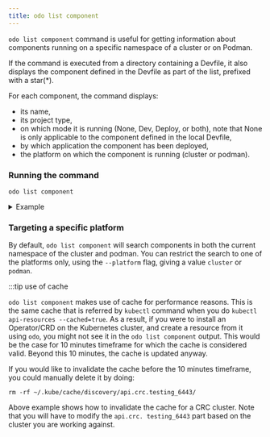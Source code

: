 ```yaml
---
title: odo list component
---
```


`odo list component` command is useful for getting information about components running on a specific namespace of a cluster or on Podman.

If the command is executed from a directory containing a Devfile, it also displays the component
defined in the Devfile as part of the list, prefixed with a star(*).

For each component, the command displays:
- its name,
- its project type,
- on which mode it is running (None, Dev, Deploy, or both), note that None is only applicable to the component 
defined in the local Devfile,
- by which application the component has been deployed,
- the platform on which the component is running (cluster or podman).

### Running the command
```shell
odo list component
```
<details>
<summary>Example</summary>

```shell
$ odo list component
 ✓  Listing components from namespace 'my-percona-server-mongodb-operator' [292ms]
 NAME              PROJECT TYPE  RUNNING IN  MANAGED                          PLATFORM
 * my-nodejs       nodejs        Deploy      odo (v3.7)                       cluster
 my-go-app         go            Dev         odo (v3.7)                       podman
 mongodb-instance  Unknown       None        percona-server-mongodb-operator  cluster
```
</details>

### Targeting a specific platform

By default, `odo list component` will search components in both the current namespace of the cluster and podman. You can restrict the search to one of the platforms only, using the `--platform` flag, giving a value `cluster` or `podman`.

:::tip use of cache

`odo list component` makes use of cache for performance reasons. This is the same cache that is referred by `kubectl` command 
when you do `kubectl api-resources --cached=true`. As a result, if you were to install an Operator/CRD on the 
Kubernetes cluster, and create a resource from it using `odo`, you might not see it in the `odo list component` output. This 
would be the case for 10 minutes timeframe for which the cache is considered valid. Beyond this 10 minutes, the 
cache is updated anyway.

If you would like to invalidate the cache before the 10 minutes timeframe, you could manually delete it by doing:
```shell
rm -rf ~/.kube/cache/discovery/api.crc.testing_6443/
```
Above example shows how to invalidate the cache for a CRC cluster. Note that you will have to modify the `api.crc.
testing_6443` part based on the cluster you are working against.